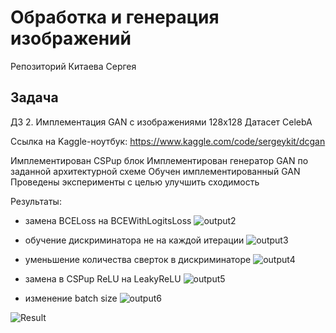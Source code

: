 # Обработка и генерация изображений

Репозиторий Китаева Сергея

## Задача 

ДЗ 2. Имплементация GAN с изображениями 128x128
Датасет CelebA

Ссылка на Kaggle-ноутбук: 
https://www.kaggle.com/code/sergeykit/dcgan

Имплементирован CSPup блок
Имплементирован генератор GAN по заданной архитектурной схеме
Обучен имплементированный GAN
Проведены эксперименты с целью улучшить сходимость

Результаты:

  - замена BCELoss на BCEWithLogitsLoss
    ![output2](https://github.com/Sergey-Kit/itmo_image_generation_course/assets/82327055/35fb08c8-636d-4b2d-a674-5c2e92e42bdb)

  - обучение дискриминатора не на каждой итерации
    ![output3](https://github.com/Sergey-Kit/itmo_image_generation_course/assets/82327055/0855ae04-6206-4075-adff-7ef157ab695f)

  - уменьшение количества сверток в дискриминаторе
    ![output4](https://github.com/Sergey-Kit/itmo_image_generation_course/assets/82327055/313a9f7e-8bb3-44cc-93fa-0c41f0a1c5d9)

  - замена в CSPup ReLU на LeakyReLU
    ![output5](https://github.com/Sergey-Kit/itmo_image_generation_course/assets/82327055/51cfa3b0-79a2-4e82-8605-0649b7813f14)

  - изменение batch size
    ![output6](https://github.com/Sergey-Kit/itmo_image_generation_course/assets/82327055/270285d6-ee5c-4b79-b119-09bccfd050de)


![Result](https://github.com/Sergey-Kit/itmo_image_generation_course/assets/82327055/a2ef4f75-1d1c-4e41-853b-f58e7067481a)





    
